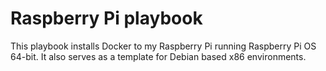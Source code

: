 # Raspberry Pi playbook
This playbook installs Docker to my Raspberry Pi running Raspberry Pi OS 64-bit. It also serves as a template for Debian based x86 environments.
